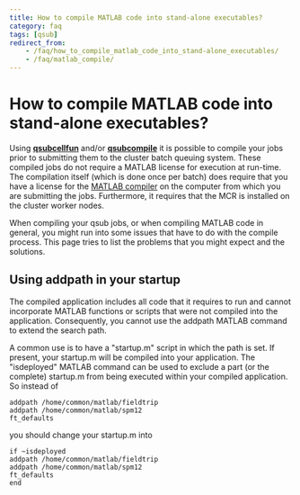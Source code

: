 ```yaml
---
title: How to compile MATLAB code into stand-alone executables?
category: faq
tags: [qsub]
redirect_from:
    - /faq/how_to_compile_matlab_code_into_stand-alone_executables/
    - /faq/matlab_compile/
---
```


# How to compile MATLAB code into stand-alone executables?

Using **[qsubcellfun](/reference/qsub/qsubcellfun)** and/or **[qsubcompile](/reference/qsub/qsubcompile)** it is possible to compile your jobs prior to submitting them to the cluster batch queuing system. These compiled jobs do not require a MATLAB license for execution at run-time. The compilation itself (which is done once per batch) does require that you have a license for the [MATLAB compiler](http://www.mathworks.com/products/compiler) on the computer from which you are submitting the jobs. Furthermore, it requires that the MCR is installed on the cluster worker nodes.

When compiling your qsub jobs, or when compiling MATLAB code in general, you might run into some issues that have to do with the compile process. This page tries to list the problems that you might expect and the solutions.

## Using addpath in your startup

The compiled application includes all code that it requires to run and cannot incorporate MATLAB functions or scripts that were not compiled into the application. Consequently, you cannot use the addpath MATLAB command to extend the search path.

A common use is to have a "startup.m" script in which the path is set. If present, your startup.m will be compiled into your application. The "isdeployed" MATLAB command can be used to exclude a part (or the complete) startup.m from being executed within your compiled application. So instead of

    addpath /home/common/matlab/fieldtrip
    addpath /home/common/matlab/spm12
    ft_defaults

you should change your startup.m into

    if ~isdeployed
    addpath /home/common/matlab/fieldtrip
    addpath /home/common/matlab/spm12
    ft_defaults
    end
